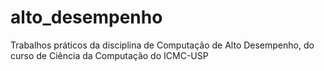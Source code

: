# alto_desempenho
Trabalhos práticos da disciplina de Computação de Alto Desempenho, do curso de Ciência da Computação do ICMC-USP
